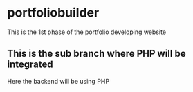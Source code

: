 # portfoliobuilder
This is the 1st phase of the portfolio developing website

## This is the sub branch where PHP will be integrated
Here the backend will be using PHP


